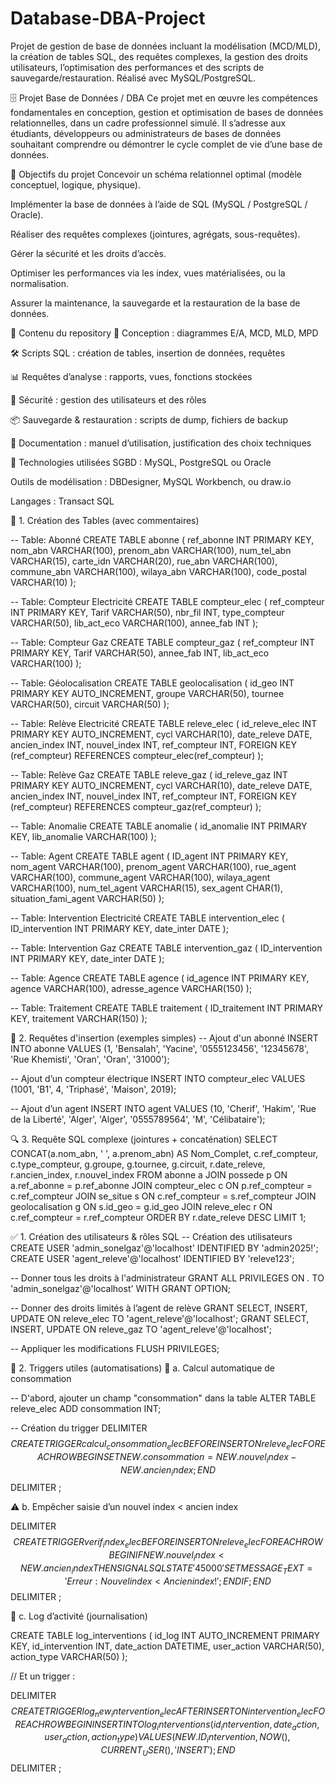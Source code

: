# Database-DBA-Project
Projet de gestion de base de données incluant la modélisation (MCD/MLD), la création de tables SQL, des requêtes complexes, la gestion des droits utilisateurs, l’optimisation des performances et des scripts de sauvegarde/restauration. Réalisé avec MySQL/PostgreSQL.


🗄️ Projet Base de Données / DBA
Ce projet met en œuvre les compétences fondamentales en conception, gestion et optimisation de bases de données relationnelles, dans un cadre professionnel simulé. Il s’adresse aux étudiants, développeurs ou administrateurs de bases de données souhaitant comprendre ou démontrer le cycle complet de vie d’une base de données.

🎯 Objectifs du projet
Concevoir un schéma relationnel optimal (modèle conceptuel, logique, physique).

Implémenter la base de données à l’aide de SQL (MySQL / PostgreSQL / Oracle).

Réaliser des requêtes complexes (jointures, agrégats, sous-requêtes).

Gérer la sécurité et les droits d’accès.

Optimiser les performances via les index, vues matérialisées, ou la normalisation.

Assurer la maintenance, la sauvegarde et la restauration de la base de données.

📂 Contenu du repository
📐 Conception : diagrammes E/A, MCD, MLD, MPD

🛠️ Scripts SQL : création de tables, insertion de données, requêtes

📊 Requêtes d’analyse : rapports, vues, fonctions stockées

🔐 Sécurité : gestion des utilisateurs et des rôles

📦 Sauvegarde & restauration : scripts de dump, fichiers de backup

📝 Documentation : manuel d’utilisation, justification des choix techniques

🧰 Technologies utilisées
SGBD : MySQL, PostgreSQL ou Oracle

Outils de modélisation : DBDesigner, MySQL Workbench, ou draw.io

Langages : Transact SQL


🔧 1. Création des Tables (avec commentaires)

-- Table: Abonné
CREATE TABLE abonne (
    ref_abonne INT PRIMARY KEY,
    nom_abn VARCHAR(100),
    prenom_abn VARCHAR(100),
    num_tel_abn VARCHAR(15),
    carte_idn VARCHAR(20),
    rue_abn VARCHAR(100),
    commune_abn VARCHAR(100),
    wilaya_abn VARCHAR(100),
    code_postal VARCHAR(10)
);

-- Table: Compteur Electricité
CREATE TABLE compteur_elec (
    ref_compteur INT PRIMARY KEY,
    Tarif VARCHAR(50),
    nbr_fil INT,
    type_compteur VARCHAR(50),
    lib_act_eco VARCHAR(100),
    annee_fab INT
);

-- Table: Compteur Gaz
CREATE TABLE compteur_gaz (
    ref_compteur INT PRIMARY KEY,
    Tarif VARCHAR(50),
    annee_fab INT,
    lib_act_eco VARCHAR(100)
);

-- Table: Géolocalisation
CREATE TABLE geolocalisation (
    id_geo INT PRIMARY KEY AUTO_INCREMENT,
    groupe VARCHAR(50),
    tournee VARCHAR(50),
    circuit VARCHAR(50)
);

-- Table: Relève Electricité
CREATE TABLE releve_elec (
    id_releve_elec INT PRIMARY KEY AUTO_INCREMENT,
    cycl VARCHAR(10),
    date_releve DATE,
    ancien_index INT,
    nouvel_index INT,
    ref_compteur INT,
    FOREIGN KEY (ref_compteur) REFERENCES compteur_elec(ref_compteur)
);

-- Table: Relève Gaz
CREATE TABLE releve_gaz (
    id_releve_gaz INT PRIMARY KEY AUTO_INCREMENT,
    cycl VARCHAR(10),
    date_releve DATE,
    ancien_index INT,
    nouvel_index INT,
    ref_compteur INT,
    FOREIGN KEY (ref_compteur) REFERENCES compteur_gaz(ref_compteur)
);

-- Table: Anomalie
CREATE TABLE anomalie (
    id_anomalie INT PRIMARY KEY,
    lib_anomalie VARCHAR(100)
);

-- Table: Agent
CREATE TABLE agent (
    ID_agent INT PRIMARY KEY,
    nom_agent VARCHAR(100),
    prenom_agent VARCHAR(100),
    rue_agent VARCHAR(100),
    commune_agent VARCHAR(100),
    wilaya_agent VARCHAR(100),
    num_tel_agent VARCHAR(15),
    sex_agent CHAR(1),
    situation_fami_agent VARCHAR(50)
);

-- Table: Intervention Electricité
CREATE TABLE intervention_elec (
    ID_intervention INT PRIMARY KEY,
    date_inter DATE
);

-- Table: Intervention Gaz
CREATE TABLE intervention_gaz (
    ID_intervention INT PRIMARY KEY,
    date_inter DATE
);

-- Table: Agence
CREATE TABLE agence (
    id_agence INT PRIMARY KEY,
    agence VARCHAR(100),
    adresse_agence VARCHAR(150)
);

-- Table: Traitement
CREATE TABLE traitement (
    ID_traitement INT PRIMARY KEY,
    traitement VARCHAR(150)
);



🔄 2. Requêtes d'insertion (exemples simples)
-- Ajout d'un abonné
INSERT INTO abonne VALUES
(1, 'Bensalah', 'Yacine', '0555123456', '12345678', 'Rue Khemisti', 'Oran', 'Oran', '31000');

-- Ajout d’un compteur électrique
INSERT INTO compteur_elec VALUES
(1001, 'B1', 4, 'Triphasé', 'Maison', 2019);

-- Ajout d’un agent
INSERT INTO agent VALUES
(10, 'Cherif', 'Hakim', 'Rue de la Liberté', 'Alger', 'Alger', '0555789564', 'M', 'Célibataire');


🔍 3. Requête SQL complexe (jointures + concaténation)
SELECT 
    CONCAT(a.nom_abn, ' ', a.prenom_abn) AS Nom_Complet,
    c.ref_compteur,
    c.type_compteur,
    g.groupe,
    g.tournee,
    g.circuit,
    r.date_releve,
    r.ancien_index,
    r.nouvel_index
FROM abonne a
JOIN possede p ON a.ref_abonne = p.ref_abonne
JOIN compteur_elec c ON p.ref_compteur = c.ref_compteur
JOIN se_situe s ON c.ref_compteur = s.ref_compteur
JOIN geolocalisation g ON s.id_geo = g.id_geo
JOIN releve_elec r ON c.ref_compteur = r.ref_compteur
ORDER BY r.date_releve DESC
LIMIT 1;


✅ 1. Création des utilisateurs & rôles SQL
-- Création des utilisateurs
CREATE USER 'admin_sonelgaz'@'localhost' IDENTIFIED BY 'admin2025!';
CREATE USER 'agent_releve'@'localhost' IDENTIFIED BY 'releve123';

-- Donner tous les droits à l'administrateur
GRANT ALL PRIVILEGES ON *.* TO 'admin_sonelgaz'@'localhost' WITH GRANT OPTION;

-- Donner des droits limités à l’agent de relève
GRANT SELECT, INSERT, UPDATE ON releve_elec TO 'agent_releve'@'localhost';
GRANT SELECT, INSERT, UPDATE ON releve_gaz TO 'agent_releve'@'localhost';

-- Appliquer les modifications
FLUSH PRIVILEGES;


🔁 2. Triggers utiles (automatisations)
🧠 a. Calcul automatique de consommation

-- D'abord, ajouter un champ "consommation" dans la table
ALTER TABLE releve_elec ADD consommation INT;

-- Création du trigger
DELIMITER $$
CREATE TRIGGER calcul_consommation_elec
BEFORE INSERT ON releve_elec
FOR EACH ROW
BEGIN
    SET NEW.consommation = NEW.nouvel_index - NEW.ancien_index;
END$$
DELIMITER ;

⚠️ b. Empêcher saisie d’un nouvel index < ancien index

DELIMITER $$
CREATE TRIGGER verif_index_elec
BEFORE INSERT ON releve_elec
FOR EACH ROW
BEGIN
    IF NEW.nouvel_index < NEW.ancien_index THEN
        SIGNAL SQLSTATE '45000'
        SET MESSAGE_TEXT = 'Erreur : Nouvel index < Ancien index !';
    END IF;
END$$
DELIMITER ;


📆 c. Log d’activité (journalisation)

CREATE TABLE log_interventions (
    id_log INT AUTO_INCREMENT PRIMARY KEY,
    id_intervention INT,
    date_action DATETIME,
    user_action VARCHAR(50),
    action_type VARCHAR(50)
);


// Et un trigger :

DELIMITER $$
CREATE TRIGGER log_new_intervention_elec
AFTER INSERT ON intervention_elec
FOR EACH ROW
BEGIN
    INSERT INTO log_interventions (id_intervention, date_action, user_action, action_type)
    VALUES (NEW.ID_intervention, NOW(), CURRENT_USER(), 'INSERT');
END$$
DELIMITER ;
